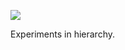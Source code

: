 ![](https://db-feed.s3.amazonaws.com/legacy/Screen_Shot_2017-05-09_at_1_59_46_PM-1494352814041.png)

Experiments in hierarchy.
